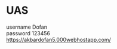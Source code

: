 # UAS
username Dofan <br>
password 123456 <br>
https://akbardofan5.000webhostapp.com/

<?php
  //memulai session
  session_start();

  //jika ada session, maka akan diarahkan ke halaman dashboard admin
  if(isset($_SESSION['id_user'])){
      //mengarahkan ke halaman dashboard admin
      header("Location: ./index.php");
      die();
  }

  include "config.php";
?>
